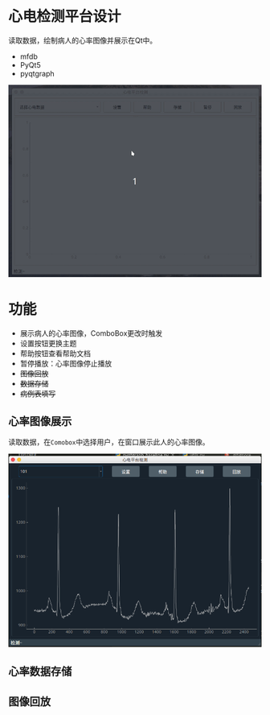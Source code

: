 # 心电检测平台设计

读取数据，绘制病人的心率图像并展示在Qt中。

- mfdb
- PyQt5
- pyqtgraph

![](1.gif)

# 功能

- 展示病人的心率图像，ComboBox更改时触发
- 设置按钮更换主题
- 帮助按钮查看帮助文档
- 暂停播放：心率图像停止播放
- ~~图像回放~~
- ~~数据存储~~
- ~~病例表填写~~

## 心率图像展示

读取数据，在`Comobox`中选择用户，在窗口展示此人的心率图像。

![](1.png)

## 心率数据存储

## 图像回放